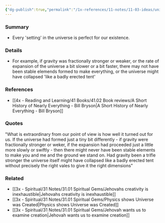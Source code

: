 ```yaml
---
{"dg-publish":true,"permalink":"/1x-references/11-notes/11-03-ideas/universe-was-created-perfectly-for-existence/","title":"Universe was created perfectly for existence","created":"2023-08-29T17:18:29.517+03:00","updated":"2024-02-14T20:18:21.742+03:00"}
---
```



### Summary
- Every 'setting' in the universe is perfect for our existence. 

### Details
- For example, if gravity was fractionally stronger or weaker, or the rate of expansion of the universe a bit slower or a bit faster, there may not have been stable elemends formed to make everything, or the universe might have collapsed 'like a badly erected tent'

### References
- [[4x - Reading and Learning/41 Books/41.02 Book reviews/A Short History of Nearly Everything - Bill Bryson\|A Short History of Nearly Everything - Bill Bryson]]

### Quotes
"What is extraordinary from our point of view is how well it turned out for us. If the universe had formed just a tiny bit differently - if gravity were fractionally stronger or weker, if the expansion had proceeded just a little more slowly or swiftly - then there might never have been stable elements to make you and me and the ground we stand on. Had gravity been a trifle stronger the universe itself might have collapsed like a badly erected tent without precisely the right vales to give it the right dimensions"

### Related
- [[3x - Spiritual/31 Notes/31.01 Spiritual Gems/Jehovahs creativity is inexhaustible\|Jehovahs creativity is inexhaustible]]
- [[3x - Spiritual/31 Notes/31.01 Spiritual Gems/Physics shows Universe was Created\|Physics shows Universe was Created]]
- [[3x - Spiritual/31 Notes/31.01 Spiritual Gems/Jehovah wants us to examine creation\|Jehovah wants us to examine creation]]